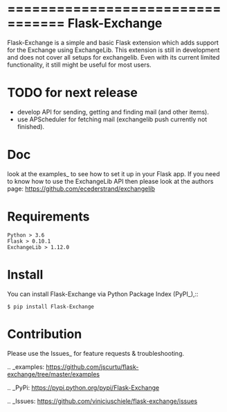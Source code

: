 =================================
Flask-Exchange
=================================
Flask-Exchange is a simple and basic Flask extension which adds support for the Exchange using ExchangeLib.
This extension is still in development and does not cover all setups for exchangelib.
Even with its current limited functionality, it still might be useful for most users.

TODO for next release
===============
- develop API for sending, getting and finding mail (and other items).
- use APScheduler for fetching mail (exchangelib push currently not finished).


Doc
===============
look at the examples_ to see how to set it up in your Flask app. 
If you need to know how to use the ExchangeLib API then please look at the authors page:
https://github.com/ecederstrand/exchangelib

Requirements
===============

	Python > 3.6
	Flask > 0.10.1
	ExchangeLib > 1.12.0

Install
===============
You can install Flask-Exchange via Python Package Index (PyPI_),::

    $ pip install Flask-Exchange

Contribution
===============
Please use the Issues_ for feature requests & troubleshooting.

.. _examples: https://github.com/jscurtu/flask-exchange/tree/master/examples

.. _PyPi: https://pypi.python.org/pypi/Flask-Exchange

.. _Issues: https://github.com/viniciuschiele/flask-exchange/issues